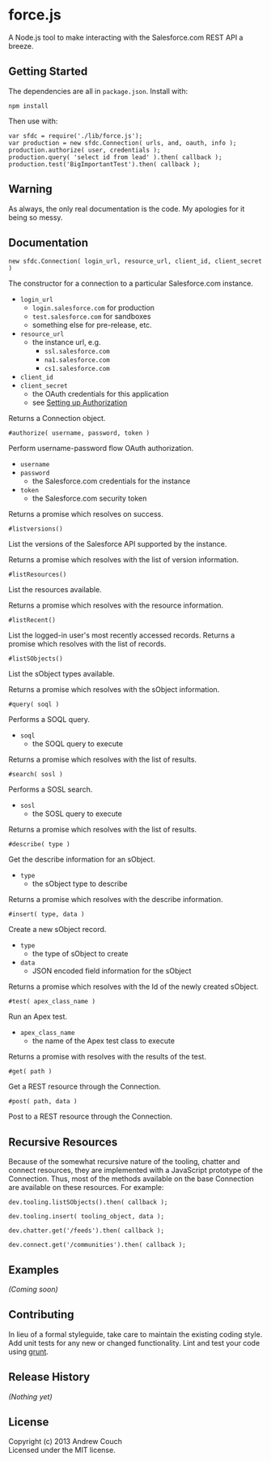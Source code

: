# force.js

A Node.js tool to make interacting with the Salesforce.com
REST API a breeze.

## Getting Started

The dependencies are all in `package.json`. Install with:

	npm install

Then use with:

	var sfdc = require('./lib/force.js');
	var production = new sfdc.Connection( urls, and, oauth, info );
	production.authorize( user, credentials );
	production.query( 'select id from lead' ).then( callback );
	production.test('BigImportantTest').then( callback );

Warning
-------

As always, the only real documentation is the code.
My apologies for it being so messy.

## Documentation

	new sfdc.Connection( login_url, resource_url, client_id, client_secret )

The constructor for a connection to a particular
Salesforce.com instance.

 * `login_url`
   * `login.salesforce.com` for production
   * `test.salesforce.com` for sandboxes
   * something else for pre-release, etc.
 * `resource_url`
   * the instance url, e.g.
     * `ssl.salesforce.com`
     * `na1.salesforce.com`
     * `cs1.salesforce.com`
 * `client_id`
 * `client_secret`
   * the OAuth credentials for this application
   * see [Setting up Authorization]()

Returns a Connection object.

	#authorize( username, password, token )

Perform username-password flow OAuth authorization.

 * `username`
 * `password`
   * the Salesforce.com credentials for the instance
 * `token`
   * the Salesforce.com security token

Returns a promise which resolves on success.

	#listversions()

List the versions of the Salesforce API supported by the
instance.

Returns a promise which resolves with the list of version
information.

	#listResources()

List the resources available.

Returns a promise which resolves with the resource
information.

	#listRecent()

List the logged-in user's most recently accessed records.
Returns a promise which resolves with the list of records.

	#listSObjects()

List the sObject types available.

Returns a promise which resolves with the sObject
information.

	#query( soql )

Performs a SOQL query.

 * `soql`
   * the SOQL query to execute

Returns a promise which resolves with the list of results.

	#search( sosl )

Performs a SOSL search.

 * `sosl`
   * the SOSL query to execute

Returns a promise which resolves with the list of results.

	#describe( type )

Get the describe information for an sObject.

 * `type`
   * the sObject type to describe

Returns a promise which resolves with the describe
information.

	#insert( type, data )

Create a new sObject record.

 * `type`
   * the type of sObject to create
 * `data`
   * JSON encoded field information for the sObject

Returns a promise which resolves with the Id of the newly
created sObject.

	#test( apex_class_name )

Run an Apex test.

 * `apex_class_name`
   * the name of the Apex test class to execute

Returns a promise with resolves with the results of the
test.

	#get( path )

Get a REST resource through the Connection.

	#post( path, data )

Post to a REST resource through the Connection.

Recursive Resources
-------------------

Because of the somewhat recursive nature of the tooling,
chatter and connect resources, they are implemented with a
JavaScript prototype of the Connection.  Thus, most of the
methods available on the base Connection are available on
these resources.  For example:

	dev.tooling.listSObjects().then( callback );

	dev.tooling.insert( tooling_object, data );

	dev.chatter.get('/feeds').then( callback );

	dev.connect.get('/communities').then( callback );

## Examples
_(Coming soon)_

## Contributing
In lieu of a formal styleguide, take care to maintain the existing coding style. Add unit tests for any new or changed functionality. Lint and test your code using [grunt](https://github.com/gruntjs/grunt).

## Release History
_(Nothing yet)_

## License
Copyright (c) 2013 Andrew Couch  
Licensed under the MIT license.
